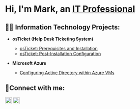 <h1>Hi, I'm Mark, an <a href="https://linkedin.com/in/markgrantjr">IT Professional</a></h1>

<h2>👨‍💻 Information Technology Projects:</h2>

- <b>osTicket (Help Desk Ticketing System)</b>
  - [osTicket: Prerequisites and Installation](https://github.com/markgrantjr/osticket-prereqs)
  - [osTicket: Post-Installation Configuration](https://github.com/markgrantjr/post-install-config)

- <b>Microsoft Azure</b>
  - [Configuring  Active Directory within Azure VMs](https://github.com/markgrantjr/configure-ad)
  
<h2>🤳Connect with me:</h2>

[<img align="left" alt="markgrantjr | LinkedIn" width="22px" src="https://cdn.jsdelivr.net/npm/simple-icons@v3/icons/linkedin.svg" />][linkedin]
[<img align="left" alt="mark_everett86 | Instagram" width="22px" src="https://cdn.jsdelivr.net/npm/simple-icons@v3/icons/instagram.svg" />][instagram]


[instagram]: https://www.instagram.com/mark_everett86
[linkedin]: https://linkedin.com/in/markgrantjr
